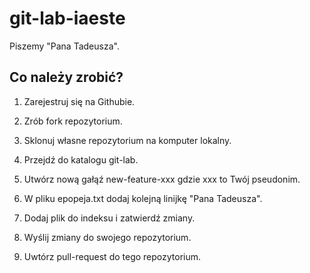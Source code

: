 # git-lab-iaeste
Piszemy "Pana Tadeusza".
## Co należy zrobić?
  1. Zarejestruj się na Githubie.

  2. Zrób fork repozytorium.

  3. Sklonuj własne repozytorium na komputer lokalny.

  4. Przejdź do katalogu git-lab.

  5. Utwórz nową gałąź new-feature-xxx gdzie xxx to Twój pseudonim.

  6. W pliku epopeja.txt dodaj kolejną linijkę "Pana Tadeusza".

  7. Dodaj plik do indeksu i zatwierdź zmiany.

  8. Wyślij zmiany do swojego repozytorium.

  9. Uwtórz pull-request do tego repozytorium.
